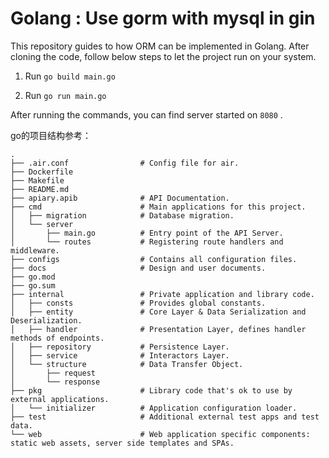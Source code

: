 # Golang : Use gorm with mysql in gin

This repository guides to how ORM can be implemented in Golang. After cloning the code, follow below steps to let the project run on your system.

1. Run `go build main.go`

2. Run `go run main.go`

After running the commands, you can find server started on `8080` .


go的项目结构参考：
```
.
├── .air.conf                # Config file for air.
├── Dockerfile
├── Makefile
├── README.md
├── apiary.apib              # API Documentation.
├── cmd                      # Main applications for this project.
│   ├── migration            # Database migration.
│   └── server
│       ├── main.go          # Entry point of the API Server.
│       └── routes           # Registering route handlers and middleware.
├── configs                  # Contains all configuration files.
├── docs                     # Design and user documents.
├── go.mod
├── go.sum
├── internal                 # Private application and library code.
│   ├── consts               # Provides global constants.
│   ├── entity               # Core Layer & Data Serialization and Deserialization.
│   ├── handler              # Presentation Layer, defines handler methods of endpoints.
│   ├── repository           # Persistence Layer.
│   ├── service              # Interactors Layer.
│   └── structure            # Data Transfer Object.
│       ├── request
│       └── response
├── pkg                      # Library code that's ok to use by external applications.
│   └── initializer          # Application configuration loader.
├── test                     # Additional external test apps and test data.
└── web                      # Web application specific components: static web assets, server side templates and SPAs.
```
